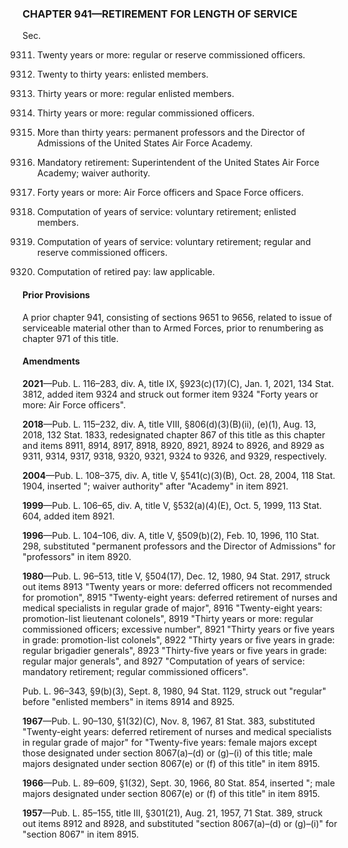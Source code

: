 ### **CHAPTER 941—RETIREMENT FOR LENGTH OF SERVICE** ###

Sec.

9311. Twenty years or more: regular or reserve commissioned officers.

9314. Twenty to thirty years: enlisted members.

9317. Thirty years or more: regular enlisted members.

9318. Thirty years or more: regular commissioned officers.

9320. More than thirty years: permanent professors and the Director of Admissions of the United States Air Force Academy.

9321. Mandatory retirement: Superintendent of the United States Air Force Academy; waiver authority.

9324. Forty years or more: Air Force officers and Space Force officers.

9325. Computation of years of service: voluntary retirement; enlisted members.

9326. Computation of years of service: voluntary retirement; regular and reserve commissioned officers.

9329. Computation of retired pay: law applicable.

#### Prior Provisions ####

A prior chapter 941, consisting of sections 9651 to 9656, related to issue of serviceable material other than to Armed Forces, prior to renumbering as chapter 971 of this title.

#### Amendments ####

**2021**—Pub. L. 116–283, div. A, title IX, §923(c)(17)(C), Jan. 1, 2021, 134 Stat. 3812, added item 9324 and struck out former item 9324 "Forty years or more: Air Force officers".

**2018**—Pub. L. 115–232, div. A, title VIII, §806(d)(3)(B)(ii), (e)(1), Aug. 13, 2018, 132 Stat. 1833, redesignated chapter 867 of this title as this chapter and items 8911, 8914, 8917, 8918, 8920, 8921, 8924 to 8926, and 8929 as 9311, 9314, 9317, 9318, 9320, 9321, 9324 to 9326, and 9329, respectively.

**2004**—Pub. L. 108–375, div. A, title V, §541(c)(3)(B), Oct. 28, 2004, 118 Stat. 1904, inserted "; waiver authority" after "Academy" in item 8921.

**1999**—Pub. L. 106–65, div. A, title V, §532(a)(4)(E), Oct. 5, 1999, 113 Stat. 604, added item 8921.

**1996**—Pub. L. 104–106, div. A, title V, §509(b)(2), Feb. 10, 1996, 110 Stat. 298, substituted "permanent professors and the Director of Admissions" for "professors" in item 8920.

**1980**—Pub. L. 96–513, title V, §504(17), Dec. 12, 1980, 94 Stat. 2917, struck out items 8913 "Twenty years or more: deferred officers not recommended for promotion", 8915 "Twenty-eight years: deferred retirement of nurses and medical specialists in regular grade of major", 8916 "Twenty-eight years: promotion-list lieutenant colonels", 8919 "Thirty years or more: regular commissioned officers; excessive number", 8921 "Thirty years or five years in grade: promotion-list colonels", 8922 "Thirty years or five years in grade: regular brigadier generals", 8923 "Thirty-five years or five years in grade: regular major generals", and 8927 "Computation of years of service: mandatory retirement; regular commissioned officers".

Pub. L. 96–343, §9(b)(3), Sept. 8, 1980, 94 Stat. 1129, struck out "regular" before "enlisted members" in items 8914 and 8925.

**1967**—Pub. L. 90–130, §1(32)(C), Nov. 8, 1967, 81 Stat. 383, substituted "Twenty-eight years: deferred retirement of nurses and medical specialists in regular grade of major" for "Twenty-five years: female majors except those designated under section 8067(a)–(d) or (g)–(i) of this title; male majors designated under section 8067(e) or (f) of this title" in item 8915.

**1966**—Pub. L. 89–609, §1(32), Sept. 30, 1966, 80 Stat. 854, inserted "; male majors designated under section 8067(e) or (f) of this title" in item 8915.

**1957**—Pub. L. 85–155, title III, §301(21), Aug. 21, 1957, 71 Stat. 389, struck out items 8912 and 8928, and substituted "section 8067(a)–(d) or (g)–(i)" for "section 8067" in item 8915.